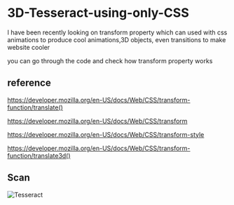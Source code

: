 # 3D-Tesseract-using-only-CSS
I have been recently looking on transform property which can used with css animations to produce cool animations,3D objects, even transitions to make website cooler

you can go through the code and check how transform property works 

## reference

https://developer.mozilla.org/en-US/docs/Web/CSS/transform-function/translate()

https://developer.mozilla.org/en-US/docs/Web/CSS/transform

https://developer.mozilla.org/en-US/docs/Web/CSS/transform-style

https://developer.mozilla.org/en-US/docs/Web/CSS/transform-function/translate3d()

## Scan

![Tesseract](https://user-images.githubusercontent.com/82057297/155504114-2893c60c-9d89-4f65-a12a-29befa350c8c.png)
